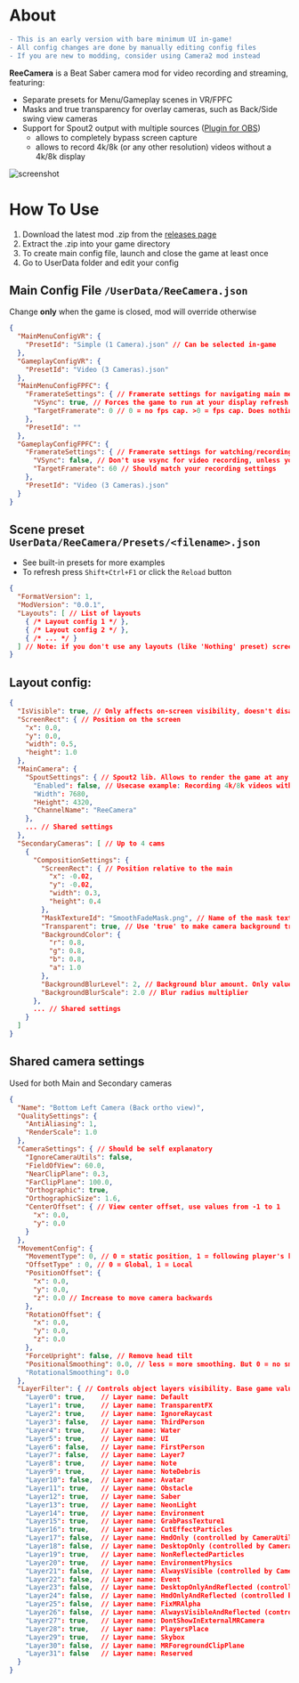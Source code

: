 ﻿# About
```diff
- This is an early version with bare minimum UI in-game! 
- All config changes are done by manually editing config files
- If you are new to modding, consider using Camera2 mod instead
```

**ReeCamera** is a Beat Saber camera mod for video recording and streaming, featuring:
- Separate presets for Menu/Gameplay scenes in VR/FPFC
- Masks and true transparency for overlay cameras, such as Back/Side swing view cameras
- Support for Spout2 output with multiple sources ([Plugin for OBS](github.com/Off-World-Live/obs-spout2-plugin))
  - allows to completely bypass screen capture
  - allows to record 4k/8k (or any other resolution) videos without a 4k/8k display

![screenshot](Media/screenshot.png)

# How To Use

1) Download the latest mod .zip from the [releases page](https://github.com/Reezonate/ReeCamera/releases)
2) Extract the .zip into your game directory
3) To create main config file, launch and close the game at least once
4) Go to UserData folder and edit your config

## Main Config File `/UserData/ReeCamera.json`
Change **only** when the game is closed, mod will override otherwise
```json
{
  "MainMenuConfigVR": {
    "PresetId": "Simple (1 Camera).json" // Can be selected in-game
  },
  "GameplayConfigVR": {
    "PresetId": "Video (3 Cameras).json"
  },
  "MainMenuConfigFPFC": {
    "FramerateSettings": { // Framerate settings for navigating main menu in FPFC
      "VSync": true, // Forces the game to run at your display refresh rate
      "TargetFramerate": 0 // 0 = no fps cap. >0 = fps cap. Does nothing if VSync is on
    },
    "PresetId": ""
  },
  "GameplayConfigFPFC": {
    "FramerateSettings": { // Framerate settings for watching/recording replays in FPFC
      "VSync": false, // Don't use vsync for video recording, unless your native display refresh rate matches your video framerate
      "TargetFramerate": 60 // Should match your recording settings
    },
    "PresetId": "Video (3 Cameras).json"
  }
}
```

## Scene preset `UserData/ReeCamera/Presets/<filename>.json`
- See built-in presets for more examples
- To refresh press `Shift+Ctrl+F1` or click the `Reload` button
```json
{
  "FormatVersion": 1,
  "ModVersion": "0.0.1",
  "Layouts": [ // List of layouts
    { /* Layout config 1 */ },
    { /* Layout config 2 */ },
    { /* ... */ }
  ] // Note: if you don't use any layouts (like 'Nothing' preset) screen buffer will stop updating and will become stuck at the last rendered frame in FPFC or will mirror HMD display in VR
}
```

## Layout config:
```json
{
  "IsVisible": true, // Only affects on-screen visibility, doesn't disable cameras and spout output.
  "ScreenRect": { // Position on the screen
    "x": 0.0,
    "y": 0.0,
    "width": 0.5,
    "height": 1.0
  },
  "MainCamera": {
    "SpoutSettings": { // Spout2 lib. Allows to render the game at any resolution directly to a supported app without screen capture. Plugin for OBS: github.com/Off-World-Live/obs-spout2-plugin
      "Enabled": false, // Usecase example: Recording 4k/8k videos without 4k/8k display. Note: screen overlays (like replay controls) are not captured with this method
      "Width": 7680,
      "Height": 4320,
      "ChannelName": "ReeCamera"
    },
    ... // Shared settings
  },
  "SecondaryCameras": [ // Up to 4 cams
    {
      "CompositionSettings": {
        "ScreenRect": { // Position relative to the main
          "x": -0.02,
          "y": -0.02,
          "width": 0.3,
          "height": 0.4
        },
        "MaskTextureId": "SmoothFadeMask.png", // Name of the mask texture file from /UserData/ReeCamera/CustomTextures/
        "Transparent": true, // Use 'true' to make camera background transparent. Make sure to exclude 'Skybox' layer (29) for such cameras 
        "BackgroundColor": {
          "r": 0.8,
          "g": 0.8,
          "b": 0.8,
          "a": 1.0
        },
        "BackgroundBlurLevel": 2, // Background blur amount. Only values from 0 to 5. Very GPU heavy (except 0 ofc)
        "BackgroundBlurScale": 2.0 // Blur radius multiplier
      },
      ... // Shared settings
    }
  ]
}
```

## Shared camera settings 
Used for both Main and Secondary cameras
```json
{
  "Name": "Bottom Left Camera (Back ortho view)",
  "QualitySettings": {
    "AntiAliasing": 1,
    "RenderScale": 1.0
  },
  "CameraSettings": { // Should be self explanatory
    "IgnoreCameraUtils": false,
    "FieldOfView": 60.0,
    "NearClipPlane": 0.3,
    "FarClipPlane": 100.0,
    "Orthographic": true,
    "OrthographicSize": 1.6,
    "CenterOffset": { // View center offset, use values from -1 to 1
      "x": 0.0,
      "y": 0.0
    }
  },
  "MovementConfig": {
    "MovementType": 0, // 0 = static position, 1 = following player's head
    "OffsetType" : 0, // 0 = Global, 1 = Local
    "PositionOffset": {
      "x": 0.0,
      "y": 0.0,
      "z": 0.0 // Increase to move camera backwards
    },
    "RotationOffset": {
      "x": 0.0,
      "y": 0.0,
      "z": 0.0
    },
    "ForceUpright": false, // Remove head tilt
    "PositionalSmoothing": 0.0, // less = more smoothing. But 0 = no smoothing :D
    "RotationalSmoothing": 0.0
  },
  "LayerFilter": { // Controls object layers visibility. Base game values are:
    "Layer0": true,    // Layer name: Default
    "Layer1": true,    // Layer name: TransparentFX
    "Layer2": true,    // Layer name: IgnoreRaycast
    "Layer3": false,   // Layer name: ThirdPerson
    "Layer4": true,    // Layer name: Water
    "Layer5": true,    // Layer name: UI
    "Layer6": false,   // Layer name: FirstPerson
    "Layer7": false,   // Layer name: Layer7
    "Layer8": true,    // Layer name: Note
    "Layer9": true,    // Layer name: NoteDebris
    "Layer10": false,  // Layer name: Avatar
    "Layer11": true,   // Layer name: Obstacle
    "Layer12": true,   // Layer name: Saber
    "Layer13": true,   // Layer name: NeonLight
    "Layer14": true,   // Layer name: Environment
    "Layer15": true,   // Layer name: GrabPassTexture1
    "Layer16": true,   // Layer name: CutEffectParticles
    "Layer17": false,  // Layer name: HmdOnly (controlled by CameraUtils)
    "Layer18": false,  // Layer name: DesktopOnly (controlled by CameraUtils)
    "Layer19": true,   // Layer name: NonReflectedParticles
    "Layer20": true,   // Layer name: EnvironmentPhysics
    "Layer21": false,  // Layer name: AlwaysVisible (controlled by CameraUtils)
    "Layer22": false,  // Layer name: Event
    "Layer23": false,  // Layer name: DesktopOnlyAndReflected (controlled by CameraUtils)
    "Layer24": false,  // Layer name: HmdOnlyAndReflected (controlled by CameraUtils)
    "Layer25": false,  // Layer name: FixMRAlpha
    "Layer26": false,  // Layer name: AlwaysVisibleAndReflected (controlled by CameraUtils)
    "Layer27": true,   // Layer name: DontShowInExternalMRCamera
    "Layer28": true,   // Layer name: PlayersPlace
    "Layer29": true,   // Layer name: Skybox
    "Layer30": false,  // Layer name: MRForegroundClipPlane
    "Layer31": false   // Layer name: Reserved
  }
}
```